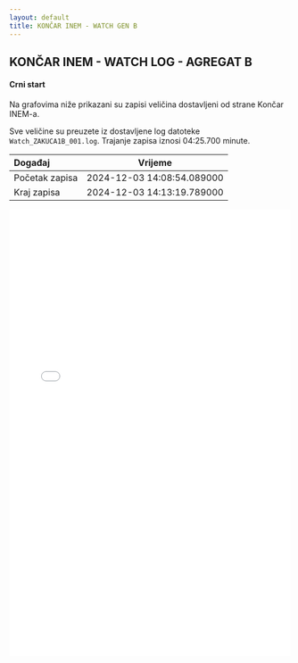 ```yaml
---
layout: default
title: KONČAR INEM - WATCH GEN B
---
```


## KONČAR INEM - WATCH LOG - AGREGAT B 

#### Crni start

Na grafovima niže prikazani su zapisi veličina dostavljeni od strane Končar INEM-a. 

Sve veličine su preuzete iz dostavljene log datoteke `Watch_ZAKUCA1B_001.log`.
Trajanje zapisa iznosi 04:25.700 minute.

| Događaj        |      Vrijeme                |
| :------------  | :-------------------------: |
| Početak zapisa | 2024-12-03 14:08:54.089000  |
| Kraj zapisa    | 2024-12-03 14:13:19.789000  |
                               

<div class="wide-graph">
    <iframe src="{{ site.baseurl }}/uzbuda/watch/cs/watch-zakuca1b-001.html" width="100%" height="800px" frameborder="0"></iframe>
</div>
